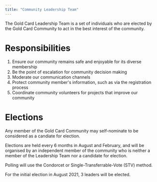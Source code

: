```yaml
---
title: "Community Leadership Team"
---
```


The Gold Card Leadership Team is a set of individuals who are
elected by the Gold Card Community to act in the best interest of the community.

# Responsibilities
1. Ensure our community remains safe and enjoyable for its diverse membership
1. Be the point of escalation for community decision making
1. Moderate our communication channels
1. Protect community member's information, such as via the registration process
1. Coordinate community volunteers for projects that improve our community

# Elections
Any member of the Gold Card Community may self-nominate to be considered as
a candiate for election.

Elections are held every 6 months in August and February, and will be
organised by an independent member of the community who is neither a member of the
Leadership Team nor a candidate for election.

Polling will use the Condorcet or Single-Transferrable-Vote (STV) method.

For the initial election in August 2021, 3 leaders will be elected.
